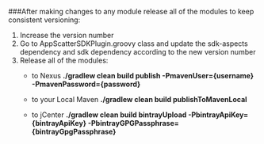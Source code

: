 ###After making changes to any module release all of the modules to keep consistent versioning:

1. Increase the version number
2. Go to AppScatterSDKPlugin.groovy class and update the sdk-aspects dependency and sdk dependency according
to the new version number
3. Release all of the modules:
    * to Nexus
        **./gradlew clean build publish -PmavenUser={username} -PmavenPassword={password}**

    * to your Local Maven
        **./gradlew clean build publishToMavenLocal**
    
    * to jCenter
        **./gradlew clean build bintrayUpload -PbintrayApiKey={bintrayApiKey} -PbintrayGPGPassphrase={bintrayGpgPassphrase}**


